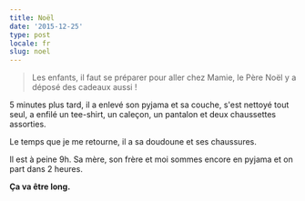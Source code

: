 ```yaml
---
title: Noël
date: '2015-12-25'
type: post
locale: fr
slug: noel
---
```


> Les enfants, il faut se préparer pour aller chez Mamie, le Père Noël y a déposé des cadeaux aussi !

5 minutes plus tard, il a enlevé son pyjama et sa couche, s'est nettoyé tout seul, a enfilé un tee-shirt, un caleçon, un pantalon et deux chaussettes assorties.

Le temps que je me retourne, il a sa doudoune et ses chaussures.

Il est à peine 9h. Sa mère, son frère et moi sommes encore en pyjama et on part dans 2 heures.

**Ça va être long.**
